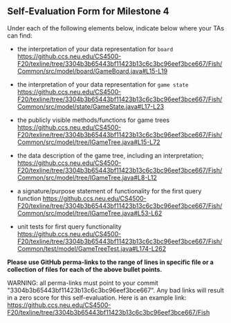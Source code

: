 ## Self-Evaluation Form for Milestone 4

Under each of the following elements below, indicate below where your
TAs can find:

- the interpretation of your data representation for `board`
 <https://github.ccs.neu.edu/CS4500-F20/texline/tree/3304b3b65443bf11423b13c6c3bc96eef3bce667/Fish/Common/src/model/board/GameBoard.java#L15-L19>

- the interpretation of your data representation for `game state`
<https://github.ccs.neu.edu/CS4500-F20/texline/tree/3304b3b65443bf11423b13c6c3bc96eef3bce667/Fish/Common/src/model/state/GameState.java#L17-L23>


- the publicly visible methods/functions for game trees
<https://github.ccs.neu.edu/CS4500-F20/texline/tree/3304b3b65443bf11423b13c6c3bc96eef3bce667/Fish/Common/src/model/tree/IGameTree.java#L15-L72>


- the data description of the game tree, including an interpretation;
<https://github.ccs.neu.edu/CS4500-F20/texline/tree/3304b3b65443bf11423b13c6c3bc96eef3bce667/Fish/Common/src/model/tree/IGameTree.java#L8-L12>


- a signature/purpose statement of functionality for the first query function
<https://github.ccs.neu.edu/CS4500-F20/texline/tree/3304b3b65443bf11423b13c6c3bc96eef3bce667/Fish/Common/src/model/tree/IGameTree.java#L53-L62>


- unit tests for first query functionality
<https://github.ccs.neu.edu/CS4500-F20/texline/tree/3304b3b65443bf11423b13c6c3bc96eef3bce667/Fish/Common/test/model/GameTreeTest.java#L174-L262>

**Please use GitHub perma-links to the range of lines in specific
file or a collection of files for each of the above bullet points.**

  WARNING: all perma-links must point to your commit "3304b3b65443bf11423b13c6c3bc96eef3bce667".
  Any bad links will result in a zero score for this self-evaluation.
  Here is an example link:
    <https://github.ccs.neu.edu/CS4500-F20/texline/tree/3304b3b65443bf11423b13c6c3bc96eef3bce667/Fish>

